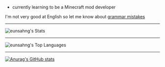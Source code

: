 - currently learning to be a Minecraft mod developer

<!---
eunsahng/eunsahng is a ✨ special ✨ repository because its `README.md` (this file) appears on your GitHub profile.
You can click the Preview link to take a look at your changes.
--->

I'm not very good at English so let me know about [grammar mistakes](https://www.grammarly.com/grammar-check)

---------------------------------------------
![eunsahng's Stats](https://github-readme-stats.vercel.app/api?username=eunsahng&theme=vue-dark&show_icons=true&hide_border=true&count_private=false)

---------------------------------------------
![eunsahng's Top Languages](https://github-readme-stats.vercel.app/api/top-langs/?username=eunsahng&theme=vue-dark&show_icons=true&hide_border=true&layout=compact)

---------------------------------------------
[![Anurag's GitHub stats](https://github-readme-stats.vercel.app/api?username=eunsahng)](https://github.com/anuraghazra/github-readme-stats)